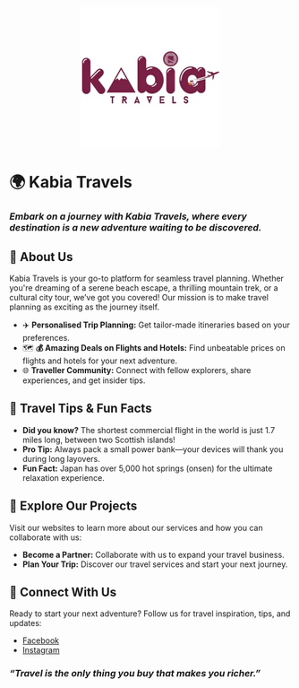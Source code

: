 <p align="center">
  <img src="https://github.com/kabiatravels/kabiatravels/blob/main/Kabia_Travels_Logo.jpg" alt="Logo" width="250" height="250" />
</p>

# 🌍 Kabia Travels
### <i>Embark on a journey with Kabia Travels, where every destination is a new adventure waiting to be discovered.</i>

## 🚀 About Us
Kabia Travels is your go-to platform for seamless travel planning. Whether you're dreaming of a serene beach escape, a thrilling mountain trek, or a cultural city tour, we’ve got you covered! Our mission is to make travel planning as exciting as the journey itself.

* ✈️ **Personalised Trip Planning:** Get tailor-made itineraries based on your preferences.  
* 🗺️ **💰 Amazing Deals on Flights and Hotels:** Find unbeatable prices on flights and hotels for your next adventure.  
* 🌐 **Traveller Community:** Connect with fellow explorers, share experiences, and get insider tips.  

## 🧳 Travel Tips & Fun Facts

* **Did you know?** The shortest commercial flight in the world is just 1.7 miles long, between two Scottish islands!  
* **Pro Tip:** Always pack a small power bank—your devices will thank you during long layovers.  
* **Fun Fact:** Japan has over 5,000 hot springs (onsen) for the ultimate relaxation experience.  

## 🔗 Explore Our Projects
Visit our websites to learn more about our services and how you can collaborate with us:  
* **Become a Partner:** Collaborate with us to expand your travel business.  
* **Plan Your Trip:** Discover our travel services and start your next journey.  

## 🌟 Connect With Us

Ready to start your next adventure? Follow us for travel inspiration, tips, and updates:  
* [Facebook](https://www.facebook.com/KabiaTravel)  
* [Instagram](https://www.instagram.com/kabia.travels)

### <i>“Travel is the only thing you buy that makes you richer.” </i>
